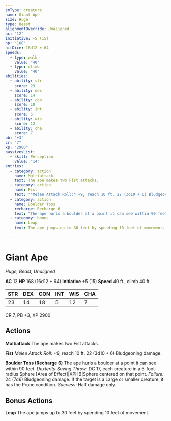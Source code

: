 ```yaml
---
smType: creature
name: Giant Ape
size: Huge
type: Beast
alignmentOverride: Unaligned
ac: "12"
initiative: +5 (15)
hp: "168"
hitDice: 16d12 + 64
speeds:
  - type: walk
    value: "40"
  - type: climb
    value: "40"
abilities:
  - ability: str
    score: 23
  - ability: dex
    score: 14
  - ability: con
    score: 18
  - ability: int
    score: 5
  - ability: wis
    score: 12
  - ability: cha
    score: 7
pb: "+3"
cr: "7"
xp: "2900"
passivesList:
  - skill: Perception
    value: "14"
entries:
  - category: action
    name: Multiattack
    text: The ape makes two Fist attacks.
  - category: action
    name: Fist
    text: "*Melee Attack Roll:* +9, reach 10 ft. 22 (3d10 + 6) Bludgeoning damage."
  - category: action
    name: Boulder Toss
    recharge: Recharge 6
    text: "The ape hurls a boulder at a point it can see within 90 feet. *Dexterity Saving Throw*: DC 17, each creature in a 5-foot-radius Sphere [Area of Effect]|XPHB|Sphere centered on that point. *Failure:*  24 (7d6) Bludgeoning damage. If the target is a Large or smaller creature, it has the Prone condition. *Success:*  Half damage only."
  - category: bonus
    name: Leap
    text: The ape jumps up to 30 feet by spending 10 feet of movement.

---
```


# Giant Ape
*Huge, Beast, Unaligned*

**AC** 12
**HP** 168 (16d12 + 64)
**Initiative** +5 (15)
**Speed** 40 ft., climb 40 ft.

| STR | DEX | CON | INT | WIS | CHA |
| --- | --- | --- | --- | --- | --- |
| 23 | 14 | 18 | 5 | 12 | 7 |

CR 7, PB +3, XP 2900

## Actions

**Multiattack**
The ape makes two Fist attacks.

**Fist**
*Melee Attack Roll:* +9, reach 10 ft. 22 (3d10 + 6) Bludgeoning damage.

**Boulder Toss (Recharge 6)**
The ape hurls a boulder at a point it can see within 90 feet. *Dexterity Saving Throw*: DC 17, each creature in a 5-foot-radius Sphere [Area of Effect]|XPHB|Sphere centered on that point. *Failure:*  24 (7d6) Bludgeoning damage. If the target is a Large or smaller creature, it has the Prone condition. *Success:*  Half damage only.

## Bonus Actions

**Leap**
The ape jumps up to 30 feet by spending 10 feet of movement.

